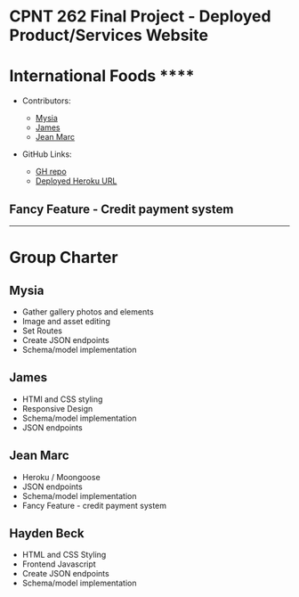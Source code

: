 # CPNT 262 Final Project - Deployed Product/Services Website
# International Foods ****

- Contributors:
  - [Mysia](https://github.com/Mysia14)
  - [James](https://github.com/Archangel767)
  - [Jean Marc](https://github.com/QDetectiveP)
  
- GitHub Links:
  - [GH repo](https://github.com/)
  - [Deployed Heroku URL](https://.herokuapp.com/)

## Fancy Feature - Credit payment system



---

# Group Charter

## Mysia
- Gather gallery photos and elements
- Image and asset editing
- Set Routes
- Create JSON endpoints
- Schema/model implementation

## James

- HTMl and CSS styling
- Responsive Design
- Schema/model implementation
- JSON endpoints

## Jean Marc
- Heroku / Moongoose
- JSON endpoints
- Schema/model implementation
- Fancy Feature - credit payment system

## Hayden Beck
- HTML and CSS Styling
- Frontend Javascript
- Create JSON endpoints
- Schema/model implementation